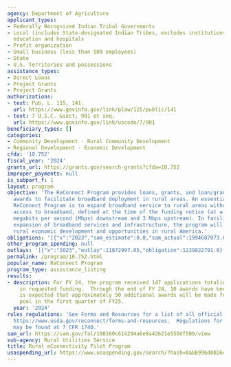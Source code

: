 ```yaml
---
agency: Department of Agriculture
applicant_types:
- Federally Recognized Indian Tribal Governments
- Local (includes State-designated Indian Tribes, excludes institutions of higher
  education and hospitals
- Profit organization
- Small business (less than 500 employees)
- State
- U.S. Territories and possessions
assistance_types:
- Direct Loans
- Project Grants
- Project Grants
authorizations:
- text: Pub. L. 115, 141.
  url: https://www.govinfo.gov/link/plaw/115/public/141
- text: 7 U.S.C. &sect; 901 et seq.
  url: https://www.govinfo.gov/link/uscode/7/901
beneficiary_types: []
categories:
- Community Development - Rural Community Development
- Regional Development - Economic Development
cfda: '10.752'
fiscal_year: '2024'
grants_url: https://grants.gov/search-grants?cfda=10.752
improper_payments: null
is_subpart_f: 1
layout: program
objective: 'The ReConnect Program provides loans, grants, and loan/grant combination
  awards to facilitate broadband deployment in rural areas. An essential goal of the
  ReConnect Program is to expand broadband service to rural areas without sufficient
  access to broadband, defined at the time of the funding notice (at a minimum: 25
  megabits per second (Mbps) downstream and 3 Mbps upstream). In facilitating the
  expansion of broadband services and infrastructure, the program will fuel long-term
  rural economic development and opportunities in rural America.'
obligations: '[{"x":"2023","sam_estimate":0.0,"sam_actual":1994687073.0,"usa_spending_actual":1229822791.0},{"x":"2024","sam_estimate":0.0,"sam_actual":828778620.0,"usa_spending_actual":116341602.0},{"x":"2025","sam_estimate":0.0,"sam_actual":0.0,"usa_spending_actual":0.0}]'
other_program_spending: null
outlays: '[{"x":"2023","outlay":11872997.05,"obligation":1229822791.0},{"x":"2024","outlay":469177.04,"obligation":116341602.0},{"x":"2025","outlay":0.0,"obligation":0.0}]'
permalink: /program/10.752.html
popular_name: ReConnect Program
program_type: assistance_listing
results:
- description: For FY 24, the program received 147 applications totaling $1.9 Billion
    in requested funding.  Through the end of FY 24, 10 awards have been approved.  It
    is expected that approximately 50 additional awards will be made from this applicant
    pool in the first quarter of FY25.
  year: '2024'
rules_regulations: 'See Forms and Resources for a list of all official published information:
  https://www.usda.gov/reconnect/forms-and-resources.  Regulations for the program
  may be found at 7 CFR 1740.'
sam_url: https://sam.gov/fal/198160c614294a6e8a42621e550df509/view
sub-agency: Rural Utilities Service
title: Rural eConnectivity Pilot Program
usaspending_url: https://www.usaspending.gov/search/?hash=8abb996d0026d979285fce51bd837ee1
---
```

